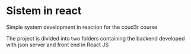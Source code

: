 # Sistem in react


Simple system development in reaction for the coud3r course

The project is divided into two folders containing the backend developed with json server and front end in React JS
